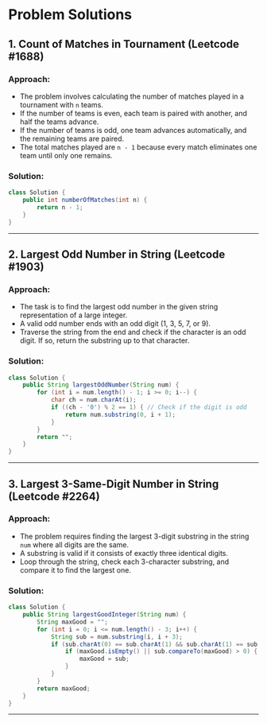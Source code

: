 
# Problem Solutions

## 1. **Count of Matches in Tournament** (Leetcode #1688)
### Approach:
- The problem involves calculating the number of matches played in a tournament with `n` teams. 
- If the number of teams is even, each team is paired with another, and half the teams advance.
- If the number of teams is odd, one team advances automatically, and the remaining teams are paired.
- The total matches played are `n - 1` because every match eliminates one team until only one remains.

### Solution:
```java
class Solution {
    public int numberOfMatches(int n) {
        return n - 1;
    }
}
```

---

## 2. **Largest Odd Number in String** (Leetcode #1903)
### Approach:
- The task is to find the largest odd number in the given string representation of a large integer.
- A valid odd number ends with an odd digit (1, 3, 5, 7, or 9). 
- Traverse the string from the end and check if the character is an odd digit. If so, return the substring up to that character.

### Solution:
```java
class Solution {
    public String largestOddNumber(String num) {
        for (int i = num.length() - 1; i >= 0; i--) {
            char ch = num.charAt(i);
            if ((ch - '0') % 2 == 1) { // Check if the digit is odd
                return num.substring(0, i + 1);
            }
        }
        return "";
    }
}
```

---

## 3. **Largest 3-Same-Digit Number in String** (Leetcode #2264)
### Approach:
- The problem requires finding the largest 3-digit substring in the string `num` where all digits are the same.
- A substring is valid if it consists of exactly three identical digits.
- Loop through the string, check each 3-character substring, and compare it to find the largest one.

### Solution:
```java
class Solution {
    public String largestGoodInteger(String num) {
        String maxGood = "";
        for (int i = 0; i <= num.length() - 3; i++) {
            String sub = num.substring(i, i + 3);
            if (sub.charAt(0) == sub.charAt(1) && sub.charAt(1) == sub.charAt(2)) {
                if (maxGood.isEmpty() || sub.compareTo(maxGood) > 0) {
                    maxGood = sub;
                }
            }
        }
        return maxGood;
    }
}
```

--- 
